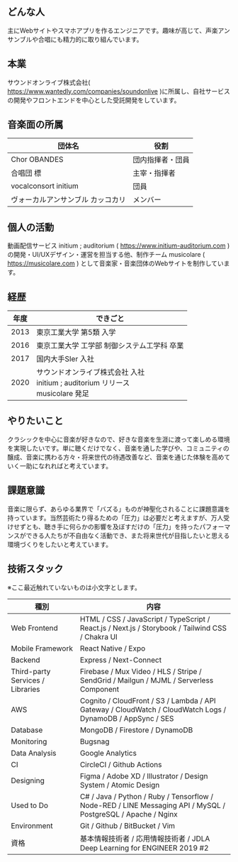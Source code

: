 ## どんな人

主にWebサイトやスマホアプリを作るエンジニアです。趣味が高じて、声楽アンサンブルや合唱にも精力的に取り組んでいます。

## 本業

サウンドオンライブ株式会社( https://www.wantedly.com/companies/soundonlive )に所属し、自社サービスの開発やフロントエンドを中心とした受託開発をしています。

## 音楽面の所属

| 団体名 | 役割 |
| - | - |
| Chor OBANDES | 団内指揮者・団員 |
| 合唱団 標 | 主宰・指揮者 |
| vocalconsort initium | 団員 |
| ヴォーカルアンサンブル カッコカリ | メンバー |

## 個人の活動

動画配信サービス initium ; auditorium ( https://www.initium-auditorium.com ) の開発・UI/UXデザイン・運営を担当する他、制作チーム musicolare ( https://musicolare.com ) として音楽家・音楽団体のWebサイトを制作しています。

## 経歴

| 年度 | できごと |
| - | - |
| 2013 | 東京工業大学 第5類 入学 |
| 2016 | 東京工業大学 工学部 制御システム工学科 卒業 |
| 2017 | 国内大手SIer 入社 |
| 2020 | サウンドオンライブ株式会社 入社<br>initium ; auditorium リリース<br>musicolare 発足 |

## やりたいこと

クラシックを中心に音楽が好きなので、好きな音楽を生涯に渡って楽しめる環境を実現したいです。単に聴くだけでなく、音楽を通した学びや、コミュニティの醸成、音楽に携わる方々・将来世代の待遇改善など、音楽を通じた体験を高めていく一助になれればと考えています。

## 課題意識

音楽に限らず、あらゆる業界で「バズる」ものが神聖化されることに課題意識を持っています。当然芸術たり得るための「圧力」は必要だと考えますが、万人受けせずとも、聴き手に何らかの影響を及ぼすだけの「圧力」を持ったパフォーマンスができる人たちが不自由なく活動でき、また将来世代が目指したいと思える環境づくりをしたいと考えています。

## 技術スタック

※ここ最近触れていないものは小文字とします。

| 種別 | 内容 |
| - | - |
| Web Frontend | HTML / CSS / JavaScript / TypeScript / React.js / Next.js / Storybook / Tailwind CSS / Chakra UI |
| Mobile Framework | React Native / Expo |
| Backend | Express / Next-Connect |
| Third-party Services / Libraries | Firebase / Mux Video / HLS / Stripe / SendGrid / Mailgun / MJML / Serverless Component |
| AWS | Cognito / CloudFront / S3 / Lambda / API Gateway / CloudWatch / CloudWatch Logs / DynamoDB / AppSync / SES |
| Database | MongoDB / Firestore / DynamoDB |
| Monitoring | Bugsnag |
| Data Analysis | Google Analytics |
| CI | CircleCI / Github Actions |
| Designing | Figma / Adobe XD / Illustrator / Design System / Atomic Design |
| Used to Do | C# / Java / Python / Ruby / Tensorflow / Node-RED / LINE Messaging API / MySQL / PostgreSQL / Apache / Nginx |
| Environment | Git / Github / BitBucket / Vim |
| 資格 | 基本情報技術者 / 応用情報技術者 / JDLA Deep Learning for ENGINEER 2019 #2 |
